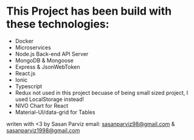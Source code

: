 # This Project has been build with these technologies:

* Docker
* Microservices
* Node.js Back-end API Server
* MongoDB & Mongoose
* Express & JsonWebToken
* React.js
* Ionic
* Typescript
* Redux not used in this project becuase of being small sized project, I used LocalStorage instead!
* NIVO Chart for React
* Material-UI/data-grid for Tables


writen with <3 by Sasan Parviz 
email: sasanparviz98@gmail.com & sasanparviz1998@gmail.com
